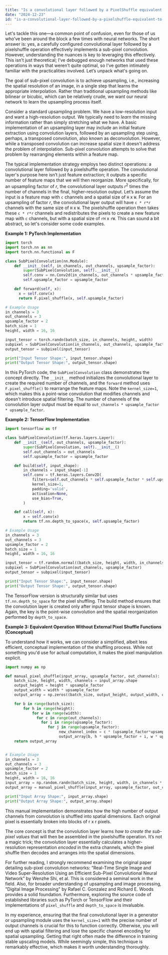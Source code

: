 ```yaml
---
title: "Is a convolutional layer followed by a PixelShuffle equivalent to a sub-pixel convolution?"
date: "2024-12-23"
id: "is-a-convolutional-layer-followed-by-a-pixelshuffle-equivalent-to-a-sub-pixel-convolution"
---
```


Let's tackle this one—a common point of confusion, even for those of us who’ve been around the block a few times with neural networks. The short answer is: yes, a carefully configured convolutional layer followed by a pixelshuffle operation effectively implements a sub-pixel convolution. However, understanding the nuances is key to leveraging this effectively. This isn’t just theoretical; I’ve debugged enough networks that used these operations in ways that weren’t quite optimal, so I've gotten intimately familiar with the practicalities involved. Let’s unpack what's going on.

The goal of sub-pixel convolution is to achieve upsampling, i.e., increasing the spatial resolution of an image, in a single step that learns the appropriate interpolation. Rather than traditional upsampling methods like bilinear or bicubic, which can be relatively crude, we want our neural network to learn the upsampling process itself.

Consider a standard upsampling problem. We have a low-resolution input and want a high-resolution output. We typically need to *learn* the missing information rather than simply stretching what we have. A basic implementation of an upsampling layer may include an initial feature extraction using convolution layers, followed by an upsampling step using, perhaps, a transposed convolution, also known as deconvolution. However, while a transposed convolution can increase spatial size it doesn't address the problem of interpolation. Sub-pixel convolution attempts to solve that problem by rearranging elements within a feature map.

The typical implementation strategy employs two distinct operations: a convolutional layer followed by a pixelshuffle operation. The convolutional layer's purpose here isn’t just feature extraction; it outputs a specific number of feature maps that we will then reorganize. More specifically, for an upsampling factor of *r*, the convolutional layer outputs *r*<sup>2</sup> times the number of channels in the final, higher-resolution output. Let’s assume the input is a feature map with `c` channels and a spatial size of `H` x `W`. For an upsampling of factor *r*, the convolutional layer output will have `c * r*r` channels with the same size of `H` x `W`. The pixelshuffle operation then takes these `c * r*r` channels and redistributes the pixels to create a new feature map with `c` channels, but with a spatial size of `rH` x `rW`. This can sound a bit abstract, so let's consider some code examples.

**Example 1: PyTorch Implementation**

```python
import torch
import torch.nn as nn
import torch.nn.functional as F

class SubPixelConvolution(nn.Module):
    def __init__(self, in_channels, out_channels, upsample_factor):
        super(SubPixelConvolution, self).__init__()
        self.conv = nn.Conv2d(in_channels, out_channels * upsample_factor * upsample_factor, kernel_size=1, padding=0)
        self.upsample_factor = upsample_factor

    def forward(self, x):
      x = self.conv(x)
      return F.pixel_shuffle(x, self.upsample_factor)

# Example Usage
in_channels = 3
out_channels = 3
upsample_factor = 2
batch_size = 1
height, width = 16, 16

input_tensor = torch.randn(batch_size, in_channels, height, width)
subpixel = SubPixelConvolution(in_channels, out_channels, upsample_factor)
output_tensor = subpixel(input_tensor)

print("Input Tensor Shape:", input_tensor.shape)
print("Output Tensor Shape:", output_tensor.shape)
```

In this PyTorch code, the `SubPixelConvolution` class demonstrates the concept directly. The `__init__` method initializes the convolutional layer to create the required number of channels, and the `forward` method uses `F.pixel_shuffle()` to rearrange the feature maps. Note the `kernel_size=1`, which makes this a point-wise convolution that modifies channels and doesn't introduce spatial filtering. The number of channels of the convolution layer output must be equal to `out_channels * upsample_factor * upsample_factor`.

**Example 2: TensorFlow Implementation**

```python
import tensorflow as tf

class SubPixelConvolution(tf.keras.layers.Layer):
    def __init__(self, out_channels, upsample_factor):
        super(SubPixelConvolution, self).__init__()
        self.out_channels = out_channels
        self.upsample_factor = upsample_factor

    def build(self, input_shape):
        in_channels = input_shape[-1]
        self.conv = tf.keras.layers.Conv2D(
            filters=self.out_channels * self.upsample_factor * self.upsample_factor,
            kernel_size=1,
            padding='valid',
            activation=None,
            use_bias=True,
        )

    def call(self, x):
        x = self.conv(x)
        return tf.nn.depth_to_space(x, self.upsample_factor)

# Example Usage
in_channels = 3
out_channels = 3
upsample_factor = 2
batch_size = 1
height, width = 16, 16

input_tensor = tf.random.normal((batch_size, height, width, in_channels))
subpixel = SubPixelConvolution(out_channels, upsample_factor)
output_tensor = subpixel(input_tensor)

print("Input Tensor Shape:", input_tensor.shape)
print("Output Tensor Shape:", output_tensor.shape)
```

The TensorFlow version is structurally similar but uses `tf.nn.depth_to_space` for the pixel shuffling. The build method ensures that the convolution layer is created only after input tensor shape is known. Again, the key is the point-wise convolution and the spatial reorganization performed by `depth_to_space`.

**Example 3: Equivalent Operation Without External Pixel Shuffle Functions (Conceptual)**

To understand how it works, we can consider a simplified, albeit less efficient, conceptual implementation of the shuffling process. While not something you'd use for actual computation, it makes the pixel manipulation explicit.

```python
import numpy as np

def manual_pixel_shuffle(input_array, upsample_factor, out_channels):
    batch_size, height, width, channels = input_array.shape
    output_height = height * upsample_factor
    output_width = width * upsample_factor
    output_array = np.zeros((batch_size, output_height, output_width, out_channels))

    for b in range(batch_size):
        for h in range(height):
            for w in range(width):
              for c in range(out_channels):
                for i in range(upsample_factor):
                   for j in range(upsample_factor):
                        new_channel_index = c * (upsample_factor*upsample_factor) + i * upsample_factor + j
                        output_array[b, h * upsample_factor + i, w * upsample_factor + j, c ] = input_array[b, h, w, new_channel_index]
    return output_array


# Example Usage
in_channels = 3
out_channels = 3
upsample_factor = 2
batch_size = 1
height, width = 16, 16
input_array = np.random.randn(batch_size, height, width, in_channels * upsample_factor * upsample_factor)
output_array = manual_pixel_shuffle(input_array, upsample_factor, out_channels)

print("Input Array Shape:", input_array.shape)
print("Output Array Shape:", output_array.shape)

```

This manual implementation demonstrates how the high number of output channels from convolution is shuffled into spatial dimensions. Each original pixel is essentially broken into blocks of r x r pixels.

The core concept is that the convolution layer learns *how to create the sub-pixel values* that will then be assembled in the pixelshuffle operation. It’s not a magic trick; the convolution layer essentially calculates a higher-resolution representation *encoded* in the extra channels, which the pixel shuffle then decodes and arranges into the spatial dimensions.

For further reading, I strongly recommend examining the original paper detailing sub-pixel convolution networks: “Real-Time Single Image and Video Super-Resolution Using an Efficient Sub-Pixel Convolutional Neural Network” by Wenzhe Shi, et al. This is considered a seminal work in the field. Also, for broader understanding of upsampling and image processing, "Digital Image Processing" by Rafael C. Gonzalez and Richard E. Woods provides a solid foundation. Furthermore, exploring the source code of established libraries such as PyTorch or TensorFlow and their implementations of `pixel_shuffle` and `depth_to_space` is invaluable.

In my experience, ensuring that the final convolutional layer in a generator or upsampling module uses the `kernel_size=1` with the precise number of output channels is crucial for this to function correctly. Otherwise, you will end up with spatial filtering and lose the specific channel encoding for spatial upsampling. Getting that right often made the difference in training stable upscaling models. While seemingly simple, this technique is remarkably effective, which makes it worth understanding thoroughly.
